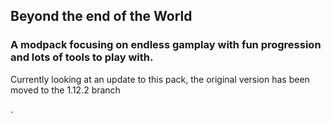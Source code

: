## Beyond the end of the World 

### A modpack focusing on endless gamplay with fun progression and lots of tools to play with.
Currently looking at an update to this pack, the original version has been moved to the 1.12.2 branch

.
